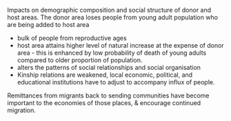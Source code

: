 Impacts on demographic composition and social structure of donor and host areas. The donor area loses people from young adult population who are being added to host area

- bulk of people from reproductive ages
- host area attains higher level of natural increase at the expense of donor area - this is enhanced by low probability of death of young adults compared to older proportion of population. 
- alters the patterns of social relationships and social organisation
- Kinship relations are weakened, local economic, political, and educational institutions have to adjust to accompany influx of people.

Remittances from migrants back to sending communities have become important to the economies of those places, & encourage continued migration.
